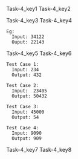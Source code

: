 Task-4_key1
Task-4_key2


Task-4_key3
Task-4_key4


```
Eg:
  Input: 34122
  Ouput: 22143
```
Task-4_key5
Task-4_key6
```
Test Case 1:
  Input: 234
  Output: 432
```
```
Test Case 2:
  Input:  23405
  Output: 50432
```
```
Test Case 3:
  Input: 45000
  Output: 54
```
```
Test Case 4:
  Input: 9090
  Output: 909
```
Task-4_key7
Task-4_key8
